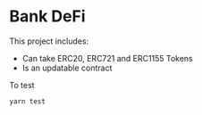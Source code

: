 # Bank DeFi

This project includes:
- Can take ERC20, ERC721 and ERC1155 Tokens
- Is an updatable contract

To test
```shell
yarn test
```

